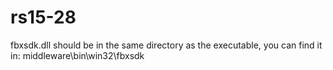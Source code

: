 # rs15-28

fbxsdk.dll should be in the same directory as the executable, you can find it in:
middleware\bin\win32\fbxsdk
